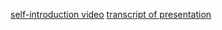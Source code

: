 [self-introduction video](https://youtu.be/iX25l_2JKBs)
[transcript of presentation](https://docs.google.com/document/d/1gaGQbTig_l5qzCtYrli1D9MRBY9KCg9NvAlghrvxNYI/edit?usp=sharing)
